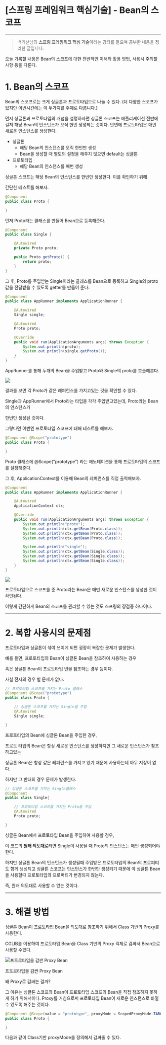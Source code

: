 # [스프링 프레임워크 핵심기술] - Bean의 스코프

---

> 백기선님의 **스프링 프레임워크 핵심 기술**이라는 강좌를 들으며 공부한 내용을 정리한 글입니다.
>

오늘 기록할 내용은 Bean의 스코프에 대한 전반적인 이해와 활용 방법, 사용시 주의할 사항 등을 다룬다.

# 1. Bean의 스코프

Bean의 스코프로는 크게 싱글톤과 프로토타입으로 나눌 수 있다.  (더 다양한 스코프가 있지만 이번시간에는 이 두가지를 주제로 다룹니다.)

먼저 싱글톤과 프로토타입의 개념을 설명하자면 싱글톤 스코프는 애플리케이션 전반에 걸쳐 해당 Bean의 인스턴스가 오직 한번 생성되는 것이다. 반면에 프로토타입은 매번 새로운 인스턴스를 생성한다.

- 싱글톤
    - 해당 Bean의 인스턴스를 오직 한번만 생성
    - Bean을 생성할 때 별도의 설정을 해주지 않으면 default는 싱글톤
- 프로토타입
    - 해당 Bean의 인스턴스를 매번 생성

싱글톤 스코프는 해당 Bean의 인스턴스를 한번만 생성한다. 이를 확인하기 위해

간단한 테스트를 해보자.

```java
@Component
public class Proto {

}
```

먼저 Proto라는 클래스를 만들어 Bean으로 등록해준다.

```java
@Component
public class Single {

    @Autowired
    private Proto proto;

    public Proto getProto() {
        return proto;
    }
}
```

그 후, Proto를 주입받는 Single이라는 클래스를 Bean으로 등록하고 Single의 proto 값을 전달받을 수 있도록 getter를 만들어 준다.

```java
@Component
public class AppRunner implements ApplicationRunner {

    @Autowired
    Single single;

    @Autowired
    Proto proto;

    @Override
    public void run(ApplicationArguments args) throws Exception {
        System.out.println(proto);
        System.out.println(single.getProto());
    }
}
```

AppRunner를 통해 두개의 Bean을 주입받고 Proto와 Single의 proto를 호출해본다.

![](https://blog.kakaocdn.net/dn/c0YsAi/btqEuYXdkkH/NOlwudvkd1ro1a9z97gqL1/img.png)

결과를 보면 각 Proto가 같은 레퍼런스를 가지고있는 것을 확인할 수 있다.

Single과 AppRunner에서 Proto라는 타입을 각각 주입받고있는데, Proto라는 Bean의 인스턴스가

한번만 생성된 것이다.

그렇다면 이번엔 프로토타입 스코프에 대해 테스트를 해보자.

```java
@Component @Scope("prototype")
public class Proto {

}
```

Proto 클래스에 @Scope("prototype") 라는 애노테이션을 통해 프로토타입의 스코프를 설정해준다.

그 후, ApplicationContext를 이용해 Bean의 레퍼런스를 직접 출력해보자.

```java
@Component
public class AppRunner implements ApplicationRunner {

    @Autowired
    ApplicationContext ctx;

    @Override
    public void run(ApplicationArguments args) throws Exception {
        System.out.println("proto");
        System.out.println(ctx.getBean(Proto.class));
        System.out.println(ctx.getBean(Proto.class));
        System.out.println(ctx.getBean(Proto.class));

        System.out.println("single");
        System.out.println(ctx.getBean(Single.class));
        System.out.println(ctx.getBean(Single.class));
        System.out.println(ctx.getBean(Single.class));
    }
}
```

![](https://blog.kakaocdn.net/dn/bzT3r3/btqEttqw0UF/pfkjkbnukjCHZeAd4wVIq0/img.png)

프로토타입으로 스코프를 준 Proto라는 Bean은 매번 새로운 인스턴스를 생성한 것이 확인된다.

이렇게 간단하게 Bean의 스코프를 관리할 수 있는 것도 스프링의 장점중 하나이다.

---

# 2. 복합 사용시의 문제점

프로토타입과 싱글톤이 섞여 쓰이게 되면 굉장히 복잡한 문제가 발생한다.

예를 들면, 프로토타입의 Bean이 싱글톤 Bean을 참조하여 사용하는 경우

혹은 싱글톤 Bean이 프로토타입 빈을 참조하는 경우 등이다.

사실 전자의 경우 별 문제가 없다.

```java
// 프로토타입 스코프를 가지는 Proto 클래스
@Component @Scope("prototype")
public class Proto {

	// 싱글톤 스코프를 가지는 Single을 주입
	@Autowired
	Single single;

}
```

프로토타입의 Bean에 싱글톤 Bean을 주입한 경우,

프로토 타입의 Bean은 항상 새로운 인스턴스를 생성하지만 그 새로운 인스턴스가 참조하고있는

싱글톤 Bean은 항상 같은 레퍼런스를 가지고 있기 때문에 사용하는데 아무 지장이 없다.

하지만 그 반대의 경우 문제가 발생한다.

```java
// 싱글톤 스코프를 가지는 Single클래스
@Component
public class Single{

	// 프로토타입 스코프를 가지는 Proto을 주입
	@Autowired
	Proto proto;

}
```

싱글톤 Bean에서 프로토타입 Bean을 주입하여 사용할 경우,

이 코드의 **원래 의도대로**라면 Single이 사용될 때 Proto의 인스턴스는 매번 생성되어야 한다.

하지만 싱글톤 Bean의 인스턴스가 생성될때 주입받은 프로토타입의 Bean의 프로퍼티도 함께 생성되고 싱글톤 스코프는 인스턴스가 한번만 생성되기 때문에 이 싱글톤 Bean을 사용할때 프로토타입의 프로퍼티가 변경되지 않는다.

즉, 원래 의도대로 사용할 수 없는 것이다.

---

# 3. 해결 방법

싱글톤 Bean이 프로토타입 Bean을 의도대로 참조하기 위해서 Class 기반의 Proxy를 사용한다.

CGLIB를 이용하여 프로토타입 Bean을 Class 기반의 Proxy 객체로 감싸서 Bean으로 사용할 수있다.

![프토로타입을 감싼 Proxy Bean](https://blog.kakaocdn.net/dn/MPaEl/btqEvhaSX7h/CQp0IwkNwf4BU5sRKvhaK1/img.png)

프토로타입을 감싼 Proxy Bean

왜 Proxy로 감싸는 걸까?

그 이유는 싱글톤 스코프의 Bean이 프로토타입 스코프의 Bean을 직접 참조하지 못하게 하기 위해서이다. Proxy를 거침으로써 프로토타입 Bean이 새로운 인스턴스로 바뀔 수 있도록 해주는 것이다.

```java
@Component @Scope(value = "prototype", proxyMode = ScopedProxyMode.TARGET_CLASS)
public class Proto {

}
```

다음과 같이 Class기반 proxyMode를 정의해서 감싸줄 수 있다.